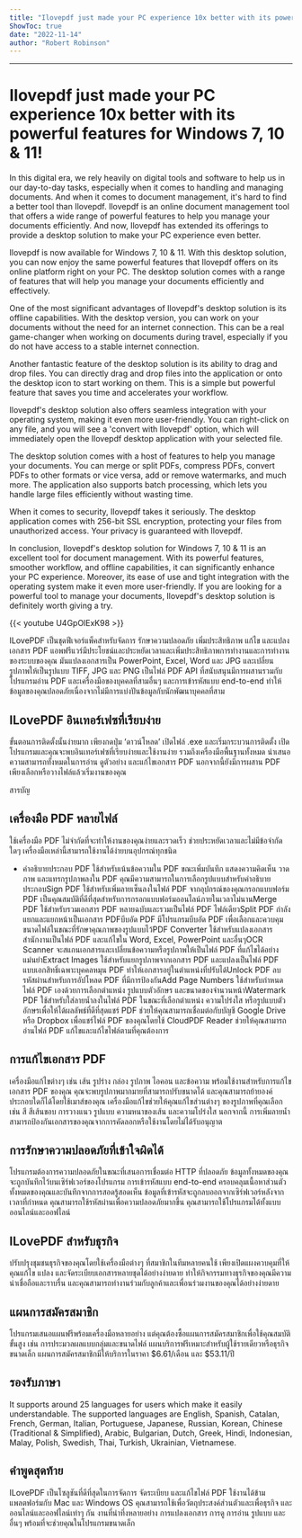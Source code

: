 ```yaml
---
title: "Ilovepdf just made your PC experience 10x better with its powerful features for Windows 7, 10 & 11!"
ShowToc: true 
date: "2022-11-14"
author: "Robert Robinson"
---
```

*****
# Ilovepdf just made your PC experience 10x better with its powerful features for Windows 7, 10 & 11!

In this digital era, we rely heavily on digital tools and software to help us in our day-to-day tasks, especially when it comes to handling and managing documents. And when it comes to document management, it's hard to find a better tool than Ilovepdf. Ilovepdf is an online document management tool that offers a wide range of powerful features to help you manage your documents efficiently. And now, Ilovepdf has extended its offerings to provide a desktop solution to make your PC experience even better.

Ilovepdf is now available for Windows 7, 10 & 11. With this desktop solution, you can now enjoy the same powerful features that Ilovepdf offers on its online platform right on your PC. The desktop solution comes with a range of features that will help you manage your documents efficiently and effectively.

One of the most significant advantages of Ilovepdf's desktop solution is its offline capabilities. With the desktop version, you can work on your documents without the need for an internet connection. This can be a real game-changer when working on documents during travel, especially if you do not have access to a stable internet connection.

Another fantastic feature of the desktop solution is its ability to drag and drop files. You can directly drag and drop files into the application or onto the desktop icon to start working on them. This is a simple but powerful feature that saves you time and accelerates your workflow.

Ilovepdf's desktop solution also offers seamless integration with your operating system, making it even more user-friendly. You can right-click on any file, and you will see a 'convert with Ilovepdf' option, which will immediately open the Ilovepdf desktop application with your selected file.

The desktop solution comes with a host of features to help you manage your documents. You can merge or split PDFs, compress PDFs, convert PDFs to other formats or vice versa, add or remove watermarks, and much more. The application also supports batch processing, which lets you handle large files efficiently without wasting time.

When it comes to security, Ilovepdf takes it seriously. The desktop application comes with 256-bit SSL encryption, protecting your files from unauthorized access. Your privacy is guaranteed with Ilovepdf.

In conclusion, Ilovepdf's desktop solution for Windows 7, 10 & 11 is an excellent tool for document management. With its powerful features, smoother workflow, and offline capabilities, it can significantly enhance your PC experience. Moreover, its ease of use and tight integration with the operating system make it even more user-friendly. If you are looking for a powerful tool to manage your documents, Ilovepdf's desktop solution is definitely worth giving a try.

{{< youtube U4GpOlExK98 >}} 



ILovePDF เป็นชุดฟีเจอร์แพ็คสำหรับจัดการ รักษาความปลอดภัย เพิ่มประสิทธิภาพ แก้ไข และแปลงเอกสาร PDF แอพฟรีแวร์มีประโยชน์และประหยัดเวลาและเพิ่มประสิทธิภาพการทำงานและการทำงานของระบบของคุณ มันแปลงเอกสารเป็น PowerPoint, Excel, Word และ JPG และเปลี่ยนรูปภาพให้เป็นรูปแบบ TIFF, JPG และ PNG เป็นไฟล์ PDF API ที่สนับสนุนมีการผสานรวมกับโปรแกรมอ่าน PDF และเครื่องมือของบุคคลที่สามอื่นๆ และการเข้ารหัสแบบ end-to-end ทำให้ข้อมูลของคุณปลอดภัยเนื่องจากไม่มีการแบ่งปันข้อมูลกับนักพัฒนาบุคคลที่สาม
 
## ILovePDF อินเทอร์เฟซที่เรียบง่าย
 
ขั้นตอนการติดตั้งนั้นง่ายมาก เพียงกดปุ่ม ‘ดาวน์โหลด’ เปิดไฟล์ .exe และเริ่มกระบวนการติดตั้ง เปิดโปรแกรมและคุณจะพบอินเทอร์เฟซที่เรียบง่ายและใช้งานง่าย รวมถึงเครื่องมือพื้นฐานทั้งหมด นำเสนอความสามารถทั้งหมดในการอ่าน ดูตัวอย่าง และแก้ไขเอกสาร PDF นอกจากนี้ยังมีการผสาน PDF เพียงเลือกหรือวางไฟล์แล้วเริ่มงานของคุณ
 
สารบัญ
 
## เครื่องมือ PDF หลายไฟล์
 
ใช้เครื่องมือ PDF ไม่จำกัดที่จะทำให้งานของคุณง่ายและรวดเร็ว ช่วยประหยัดเวลาและไม่มีข้อจำกัดใดๆ เครื่องมือเหล่านี้สามารถใช้งานได้ง่ายบนอุปกรณ์ทุกชนิด
 
- คำอธิบายประกอบ PDF ใช้สำหรับเน้นข้อความใน PDF ขณะเพิ่มบันทึก แสดงความคิดเห็น วาดภาพ และแทรกรูปภาพลงใน PDF คุณมีความสามารถในการเลือกรูปแบบสำหรับคำอธิบายประกอบSign PDF ใช้สำหรับเพิ่มลายเซ็นลงในไฟล์ PDF จากอุปกรณ์ของคุณกรอกแบบฟอร์ม PDF เป็นคุณสมบัติที่ดีที่สุดสำหรับการกรอกแบบฟอร์มออนไลน์ภายในเวลาไม่นานMerge PDF ใช้สำหรับรวมเอกสาร PDF หลายฉบับและรวมเป็นไฟล์ PDF ไฟล์เดียวSplit PDF กำลังแยกและแยกหน้าเป็นเอกสาร PDFบีบอัด PDF มีโปรแกรมบีบอัด PDF เพื่อเลือกและควบคุมขนาดไฟล์ในขณะที่รักษาคุณภาพของรูปแบบไว้PDF Converter ใช้สำหรับแปลงเอกสารสำนักงานเป็นไฟล์ PDF และแก้ไขใน Word, Excel, PowerPoint และอื่นๆOCR Scanner จะสแกนเอกสารและเปลี่ยนข้อความหรือรูปภาพให้เป็นไฟล์ PDF ที่แก้ไขได้อย่างแม่นยำExtract Images ใช้สำหรับแยกรูปภาพจากเอกสาร PDF และแปลงเป็นไฟล์ PDF แบบเอกสิทธิ์เฉพาะบุคคลหมุน PDF ทำให้เอกสารอยู่ในตำแหน่งที่ปรับได้Unlock PDF ลบรหัสผ่านสำหรับการอัปโหลด PDF ที่มีการป้องกันAdd Page Numbers ใช้สำหรับกำหนดไฟล์ PDF เองด้วยการเลือกตำแหน่ง รูปแบบตัวอักษร และขนาดของจำนวนหน้าWatermark PDF ใช้สำหรับใส่ลายน้ำลงในไฟล์ PDF ในขณะที่เลือกตำแหน่ง ความโปร่งใส หรือรูปแบบตัวอักษรเพื่อให้ได้ผลลัพธ์ที่ดีที่สุดแชร์ PDF ช่วยให้คุณสามารถเชื่อมต่อกับบัญชี Google Drive หรือ Dropbox เพื่อแชร์ไฟล์ PDF ของคุณโดยใช้ CloudPDF Reader ช่วยให้คุณสามารถอ่านไฟล์ PDF แก้ไขและแก้ไขไฟล์ตามที่คุณต้องการ

 
## การแก้ไขเอกสาร PDF
 
เครื่องมือแก้ไขต่างๆ เช่น เส้น รูปร่าง กล่อง รูปภาพ ไอคอน และข้อความ พร้อมใช้งานสำหรับการแก้ไขเอกสาร PDF ของคุณ คุณจะพบรูปภาพมากมายที่สามารถปรับขนาดได้ และคุณสามารถย้ายองค์ประกอบใดก็ได้โดยใช้เมาส์ของคุณ เครื่องมือแก้ไขช่วยให้คุณแก้ไขส่วนต่างๆ ของรูปภาพที่คุณเลือก เช่น สี สีเส้นขอบ การวางแนว รูปแบบ ความหนาของเส้น และความโปร่งใส นอกจากนี้ การเพิ่มลายน้ำสามารถป้องกันเอกสารของคุณจากการคัดลอกหรือใช้งานโดยไม่ได้รับอนุญาต
 
## การรักษาความปลอดภัยที่เข้าใจผิดได้
 
โปรแกรมต้องการความปลอดภัยในขณะที่เสนอการเชื่อมต่อ HTTP ที่ปลอดภัย ข้อมูลทั้งหมดของคุณจะถูกบันทึกไว้บนเซิร์ฟเวอร์ของโปรแกรม การเข้ารหัสแบบ end-to-end ครอบคลุมเนื้อหาส่วนตัวทั้งหมดของคุณและบันทึกจากการสอดรู้สอดเห็น ข้อมูลที่เข้ารหัสจะถูกลบออกจากเซิร์ฟเวอร์หลังจากเวลาที่กำหนด คุณสามารถใช้รหัสผ่านเพื่อความปลอดภัยมากขึ้น คุณสามารถใช้โปรแกรมได้ทั้งแบบออนไลน์และออฟไลน์
 
## ILovePDF สำหรับธุรกิจ
 
ปรับปรุงชุมชนธุรกิจของคุณโดยใช้เครื่องมือต่างๆ ที่สมาชิกในทีมหลายคนใช้ เพียงเปิดแผงควบคุมที่ให้คุณแก้ไข แปลง และจัดระเบียบเอกสารหลายชุดได้อย่างง่ายดาย ทำให้กิจกรรมทางธุรกิจของคุณมีความน่าเชื่อถือและราบรื่น และคุณสามารถทำงานร่วมกับลูกค้าและเพื่อนร่วมงานของคุณได้อย่างง่ายดาย
 
## แผนการสมัครสมาชิก
 
โปรแกรมเสนอแผนฟรีพร้อมเครื่องมือหลายอย่าง แต่คุณต้องซื้อแผนการสมัครสมาชิกเพื่อใช้คุณสมบัติขั้นสูง เช่น การประมวลผลแบบกลุ่มและขนาดไฟล์ แผนบริการฟรีเหมาะสำหรับผู้ใช้รายเดียวหรือธุรกิจขนาดเล็ก แผนการสมัครสมาชิกมีให้บริการในราคา $6.61/เดือน และ $53.11/ปี
 
## รองรับภาษา
 
It supports around 25 languages for users which make it easily understandable. The supported languages are English, Spanish, Catalan, French, German, Italian, Portuguese, Japanese, Russian, Korean, Chinese (Traditional & Simplified), Arabic, Bulgarian, Dutch, Greek, Hindi, Indonesian, Malay, Polish, Swedish, Thai, Turkish, Ukrainian, Vietnamese. 
 
## คำพูดสุดท้าย
 
ILovePDF เป็นโซลูชันที่ดีที่สุดในการจัดการ จัดระเบียบ และแก้ไขไฟล์ PDF ใช้งานได้ข้ามแพลตฟอร์มกับ Mac และ Windows OS คุณสามารถใช้เพื่อวัตถุประสงค์ส่วนตัวและเพื่อธุรกิจ และออนไลน์และออฟไลน์เท่าๆ กัน งานที่น่าทึ่งหลายอย่าง การแปลงเอกสาร การดู การอ่าน รูปแบบ และอื่นๆ พร้อมที่จะช่วยคุณในโปรแกรมขนาดเล็ก



